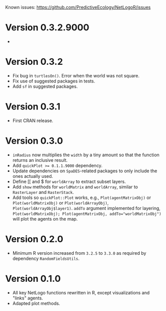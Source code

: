 Known issues: https://github.com/PredictiveEcology/NetLogoR/issues

Version 0.3.2.9000
==================
* 

Version 0.3.2
=============
* Fix bug in `turtlesOn()`. Error when the world was not square.
* Fix use of suggested packages in tests.
* Add `sf` in suggested packages.

Version 0.3.1
=============
* First CRAN release.

Version 0.3.0
=============
* `inRadius` now multiplies the `width` by a tiny amount so that the function returns an inclusive result.
* Add `quickPlot >= 0.1.1.9000` dependency.
* Update dependencies on `SpaDES`-related packages to only include the ones actually used.
* Define [[ and $ for `worldArray` to extract subset layers.
* Add `show` methods for `worldMatrix` and `worldArray`, similar to `RasterLayer` and `RasterStack`.
* Add tools so `quickPlot::Plot` works, e.g., `Plot(agentMatrixObj)` or `Plot(worldMatrixObj)` or `Plot(worldArrayObj)`, `Plot(worldArrayObj$layer1)`. `addTo` argument implemented for layering, `Plot(worldMatrixObj); Plot(agentMatrixObj, addTo="worldMatrixObj")` will plot the agents on the map.

Version 0.2.0
=============
* Minimum R version increased from `3.2.5` to `3.3.0` as required by dependency `RandomFieldsUtils`.

Version 0.1.0
=============
* All key NetLogo functions rewritten in R, except visualizations and "links" agents.
* Adapted plot methods.
